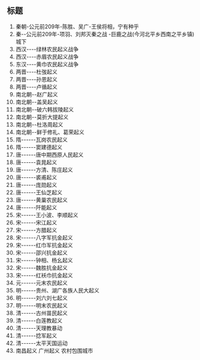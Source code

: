 ## 标题

01. 秦朝-公元前209年-陈胜、吴广-王侯将相，宁有种乎
02. 秦--公元前209年-项羽、刘邦灭秦之战 -巨鹿之战(今河北平乡西南之平乡镇)城下
03. 西汉----绿林农民起义战争
04. 西汉----赤眉农民起义战争
05. 东汉----黄巾农民起义战争
06. 两晋----杜弢起义
07. 两晋----孙恩起义
08. 两晋----卢循起义
09. 南北朝--赵广起义
10. 南北朝--盖吴起义
11. 南北朝--破六韩拔陵起义
12. 南北朝--莫折大提起义
13. 南北朝--杜洛周起义
14. 南北朝--鲜于修礼、葛荣起义
15. 隋------瓦岗农民起义
16. 隋------窦建德起义
17. 唐------唐中期西原人民起义
18. 唐------袁晁起义
19. 唐------方清、陈庄起义
20. 唐------裘甫起义
21. 唐------庞勋起义
22. 唐------王仙芝起义
23. 唐------黄巢农民起义
24. 唐------阡能起义
25. 宋------王小波、李顺起义
26. 宋------宋江起义
27. 宋------方腊起义
28. 宋------八字军抗金起义
29. 宋------红巾军抗金起义
30. 宋------邵兴抗金起义
31. 宋------钟相、杨幺起义
32. 宋------魏胜抗金起义
33. 宋------红袄巾抗金起义
34. 元------元末农民起义
35. 明------贵州、湖广各族人民大起义
36. 明------刘六刘七起义
37. 明------明末农民起义
38. 清------古州苗民起义
39. 清------白莲教起义
40. 清------天理教暴动
41. 清------捻军起义
42. 清------太平天国运动
42. 南昌起义  广州起义  农村包围城市

